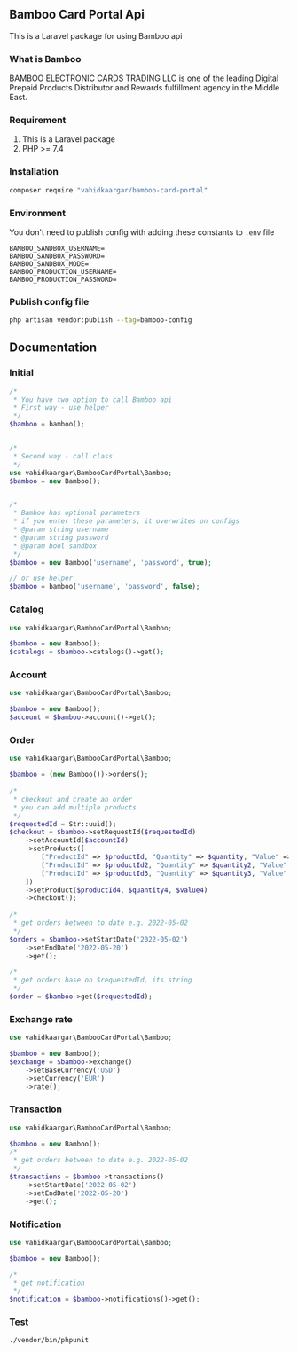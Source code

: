 ## Bamboo Card Portal Api

This is a Laravel package for using Bamboo api

### What is Bamboo

BAMBOO ELECTRONIC CARDS TRADING LLC is one of the leading Digital Prepaid Products Distributor and Rewards fulfillment
agency in the Middle East.

### Requirement

1. This is a Laravel package
2. PHP >= 7.4

### Installation

```bash
composer require "vahidkaargar/bamboo-card-portal"
```

### Environment

You don't need to publish config with adding these constants to `.env` file

```dotenv
BAMBOO_SANDBOX_USERNAME=
BAMBOO_SANDBOX_PASSWORD=
BAMBOO_SANDBOX_MODE=
BAMBOO_PRODUCTION_USERNAME=
BAMBOO_PRODUCTION_PASSWORD=
```

### Publish config file

```bash
php artisan vendor:publish --tag=bamboo-config
```

## Documentation

### Initial

```php
/*
 * You have two option to call Bamboo api
 * First way - use helper
 */
$bamboo = bamboo();


/*
 * Second way - call class
 */
use vahidkaargar\BambooCardPortal\Bamboo;
$bamboo = new Bamboo();


/*
 * Bamboo has optional parameters
 * if you enter these parameters, it overwrites on configs
 * @param string username
 * @param string password
 * @param bool sandbox
 */
$bamboo = new Bamboo('username', 'password', true);

// or use helper
$bamboo = bamboo('username', 'password', false);
```

### Catalog

```php
use vahidkaargar\BambooCardPortal\Bamboo;

$bamboo = new Bamboo();
$catalogs = $bamboo->catalogs()->get();
```

### Account

```php
use vahidkaargar\BambooCardPortal\Bamboo;

$bamboo = new Bamboo();
$account = $bamboo->account()->get();
```

### Order

```php
use vahidkaargar\BambooCardPortal\Bamboo;

$bamboo = (new Bamboo())->orders();
 
/*
 * checkout and create an order
 * you can add multiple products
 */
$requestedId = Str::uuid();
$checkout = $bamboo->setRequestId($requestedId)
    ->setAccountId($accountId)
    ->setProducts([
        ["ProductId" => $productId, "Quantity" => $quantity, "Value" => $value],
        ["ProductId" => $productId2, "Quantity" => $quantity2, "Value" => $value2],
        ["ProductId" => $productId3, "Quantity" => $quantity3, "Value" => $value3],
    ])
    ->setProduct($productId4, $quantity4, $value4)
    ->checkout();
 
/*
 * get orders between to date e.g. 2022-05-02
 */
$orders = $bamboo->setStartDate('2022-05-02')
    ->setEndDate('2022-05-20')
    ->get();

/*
 * get orders base on $requestedId, its string
 */
$order = $bamboo->get($requestedId);
```

### Exchange rate

```php
use vahidkaargar\BambooCardPortal\Bamboo;

$bamboo = new Bamboo();
$exchange = $bamboo->exchange()
    ->setBaseCurrency('USD')
    ->setCurrency('EUR')
    ->rate();
```

### Transaction

```php
use vahidkaargar\BambooCardPortal\Bamboo;

$bamboo = new Bamboo();
/*
 * get orders between to date e.g. 2022-05-02
 */
$transactions = $bamboo->transactions()
    ->setStartDate('2022-05-02')
    ->setEndDate('2022-05-20')
    ->get();
```

### Notification

```php
use vahidkaargar\BambooCardPortal\Bamboo;

$bamboo = new Bamboo();

/*
 * get notification 
 */
$notification = $bamboo->notifications()->get();
```

### Test

```bash
./vendor/bin/phpunit
```